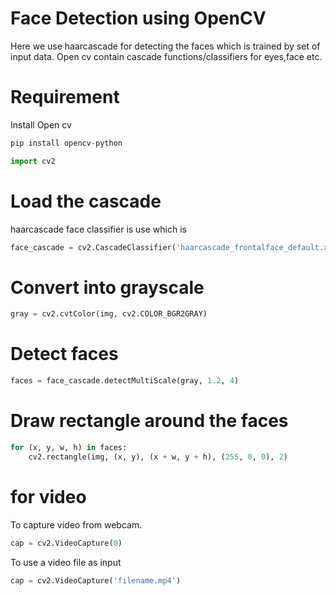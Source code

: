 # Face Detection using OpenCV
Here we use haarcascade for detecting the faces which is trained by set of input data. 
Open cv contain cascade functions/classifiers for eyes,face etc.
# Requirement
Install Open cv
```python
pip install opencv-python
```
```python
import cv2
```

# Load the cascade
haarcascade face classifier is use which is 
```python
face_cascade = cv2.CascadeClassifier('haarcascade_frontalface_default.xml')
```
# Convert into grayscale
```python
gray = cv2.cvtColor(img, cv2.COLOR_BGR2GRAY)

```
# Detect faces
```python
faces = face_cascade.detectMultiScale(gray, 1.2, 4)
```
# Draw rectangle around the faces
```python
for (x, y, w, h) in faces:
    cv2.rectangle(img, (x, y), (x + w, y + h), (255, 0, 0), 2)
```
# for video
To capture video from webcam. 
```python
cap = cv2.VideoCapture(0)
```
To use a video file as input 
```python
cap = cv2.VideoCapture('filename.mp4')
```


